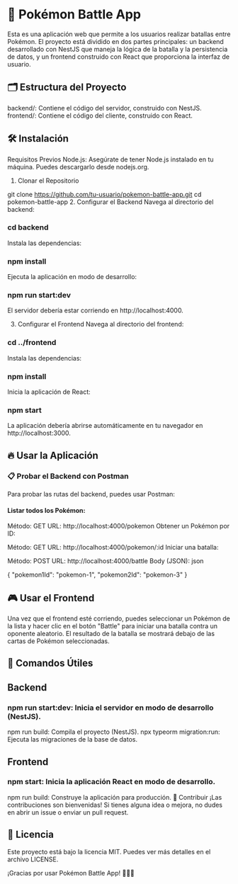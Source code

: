 # 🚀 Pokémon Battle App
Esta es una aplicación web que permite a los usuarios realizar batallas entre Pokémon. El proyecto está dividido en dos partes principales: un backend desarrollado con NestJS que maneja la lógica de la batalla y la persistencia de datos, y un frontend construido con React que proporciona la interfaz de usuario.

## 🗂 Estructura del Proyecto
backend/: Contiene el código del servidor, construido con NestJS.
frontend/: Contiene el código del cliente, construido con React.
 ## 🛠 Instalación
Requisitos Previos
Node.js: Asegúrate de tener Node.js instalado en tu máquina. Puedes descargarlo desde nodejs.org.
1. Clonar el Repositorio


git clone https://github.com/tu-usuario/pokemon-battle-app.git
cd pokemon-battle-app
2. Configurar el Backend
Navega al directorio del backend:



### cd backend
Instala las dependencias:



### npm install
Ejecuta la aplicación en modo de desarrollo:



### npm run start:dev
El servidor debería estar corriendo en http://localhost:4000.

3. Configurar el Frontend
Navega al directorio del frontend:



### cd ../frontend
Instala las dependencias:



### npm install
Inicia la aplicación de React:



### npm start
La aplicación debería abrirse automáticamente en tu navegador en http://localhost:3000.

## 🔥 Usar la Aplicación
### 📋 Probar el Backend con Postman
Para probar las rutas del backend, puedes usar Postman:

#### Listar todos los Pokémon:

Método: GET
URL: http://localhost:4000/pokemon
Obtener un Pokémon por ID:

Método: GET
URL: http://localhost:4000/pokemon/:id
Iniciar una batalla:

Método: POST
URL: http://localhost:4000/battle
Body (JSON):
json

{
  "pokemon1Id": "pokemon-1",
  "pokemon2Id": "pokemon-3"
}
## 🎮 Usar el Frontend
Una vez que el frontend esté corriendo, puedes seleccionar un Pokémon de la lista y hacer clic en el botón "Battle" para iniciar una batalla contra un oponente aleatorio. El resultado de la batalla se mostrará debajo de las cartas de Pokémon seleccionadas.


## 🚀 Comandos Útiles
## Backend
### npm run start:dev: Inicia el servidor en modo de desarrollo (NestJS).
npm run build: Compila el proyecto (NestJS).
npx typeorm migration:run: Ejecuta las migraciones de la base de datos.
## Frontend
### npm start: Inicia la aplicación React en modo de desarrollo.
npm run build: Construye la aplicación para producción.
🤝 Contribuir
¡Las contribuciones son bienvenidas! Si tienes alguna idea o mejora, no dudes en abrir un issue o enviar un pull request.

## 📄 Licencia
Este proyecto está bajo la licencia MIT. Puedes ver más detalles en el archivo LICENSE.

¡Gracias por usar Pokémon Battle App! 🎉🐱‍👤
